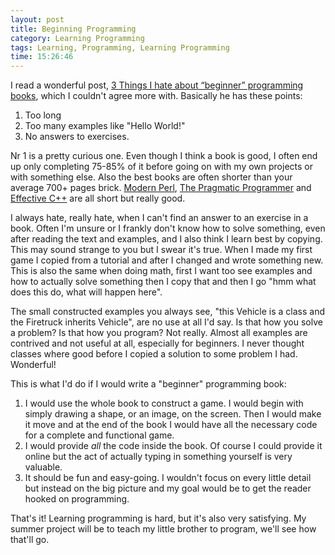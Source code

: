 ```yaml
---
layout: post
title: Beginning Programming
category: Learning Programming
tags: Learning, Programming, Learning Programming
time: 15:26:46
---
```



I read a wonderful post, [3 Things I hate about “beginner” programming books][beginner], which I couldn't agree more with. Basically he has these points:

1. Too long
2. Too many examples like "Hello World!"
3. No answers to exercises.

Nr 1 is a pretty curious one. Even though I think a book is good, I often end up only completing 75-85% of it before going on with my own projects or with something else. Also the best books are often shorter than your average 700+ pages brick. [Modern Perl][], [The Pragmatic Programmer][] and [Effective C++][] are all short but really good.

[The Pragmatic Programmer]: http://pragprog.com/the-pragmatic-programmer "The Pragmatic Programmer"
[Modern Perl]: http://www.modernperlbooks.com/ "Modern Perl book"
[Effective C++]: http://aristeia.com/books.html "Scott Meyers books Effective C++, More Effective C++"

[beginner]: http://allfuzzy.tumblr.com/post/19464639511/3-things-i-hate-about-beginner-programming-books


I always hate, really hate, when I can't find an answer to an exercise in a book. Often I'm unsure or I frankly don't know how to solve something, even after reading the text and examples, and I also think I learn best by copying. This may sound strange to you but I swear it's true. When I made my first game I copied from a tutorial and after I changed and wrote something new. This is also the same when doing math, first I want too see examples and how to actually solve something then I copy that and then I go "hmm what does this do, what will happen here".

The small constructed examples you always see, "this Vehicle is a class and the Firetruck inherits Vehicle", are no use at all I'd say. Is that how you solve a problem? Is that how you program? Not really. Almost all examples are contrived and not useful at all, especially for beginners. I never thought classes where good before I copied a solution to some problem I had. Wonderful!

This is what I'd do if I would write a "beginner" programming book:

1. I would use the whole book to construct a game. I would begin with simply drawing a shape, or an image, on the screen. Then I would make it move and at the end of the book I would have all the necessary code for a complete and functional game.
2. I would provide *all* the code inside the book. Of course I could provide it online but the act of actually typing in something yourself is very valuable.
3. It should be fun and easy-going. I wouldn't focus on every little detail but instead on the big picture and my goal would be to get the reader hooked on programming.

That's it! Learning programming is hard, but it's also very satisfying. My summer project will be to teach my little brother to program, we'll see how that'll go.

